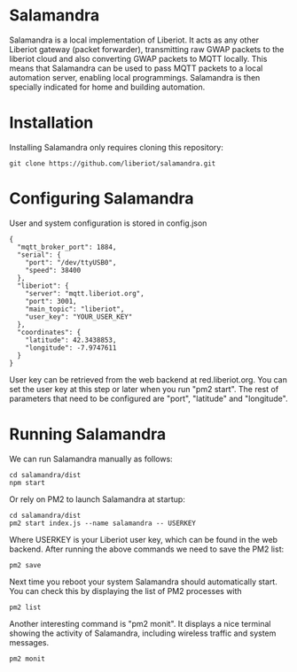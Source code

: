 # Salamandra

Salamandra is a local implementation of Liberiot. It acts as any other Liberiot gateway (packet forwarder), transmitting raw GWAP packets to the liberiot cloud and also converting GWAP packets to MQTT locally. This means that Salamandra can be used to pass MQTT packets to a local automation server, enabling local programmings. Salamandra is then specially indicated for home and building automation.

# Installation

Installing Salamandra only requires cloning this repository:

```
git clone https://github.com/liberiot/salamandra.git
```
# Configuring Salamandra

User and system configuration is stored in config.json

```
{
  "mqtt_broker_port": 1884,
  "serial": {
    "port": "/dev/ttyUSB0",
    "speed": 38400
  },
  "liberiot": {
    "server": "mqtt.liberiot.org",
    "port": 3001,
    "main_topic": "liberiot",
    "user_key": "YOUR_USER_KEY"
  },
  "coordinates": {
    "latitude": 42.3438853,
    "longitude": -7.9747611
  }
}
```
User key can be retrieved from the web backend at red.liberiot.org. You can set the user key at this step or later when you run "pm2 start". The rest of parameters that need to be configured are "port", "latitude" and "longitude".

# Running Salamandra

We can run Salamandra manually as follows:

```
cd salamandra/dist
npm start
```

Or rely on PM2 to launch Salamandra at startup:

```
cd salamandra/dist
pm2 start index.js --name salamandra -- USERKEY
```

Where USERKEY is your Liberiot user key, which can be found in the web backend. After running the above commands we need to save the PM2 list:

```
pm2 save
```
Next time you reboot your system Salamandra should automatically start. You can check this by displaying the list of PM2 processes with

```
pm2 list

```
Another interesting command is "pm2 monit". It displays a nice terminal showing the activity of Salamandra, including wireless traffic and system messages.

```
pm2 monit

```


